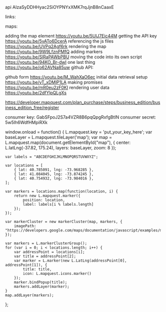 api AIzaSyDDHHyac2SiOYPNYxXMK7rqJjnB8nCaaxE


links:

maps:

adding the map element                          https://youtu.be/5UlJ7Eic44M
getting the API key                             https://youtu.be/5vATo6DcerA
referencing the js files                        https://youtu.be/UVPq2Agf6rk
rendering the map                               https://youtu.be/9W9LfznPMfQ
adding markers                                  https://youtu.be/SlRaPAWbPBU
moving the code into its own script             https://youtu.be/94KO_Br-dwI
one last thing                                  https://youtu.be/o62AVNa85uw
github API:

github form                                     https://youtu.be/M_WahXaO6ec
initial data retrieval setup                    https://youtu.be/vT_xDMlP1LA
making promises                                 https://youtu.be/mR0eu2zF0KI
rendering user data                             https://youtu.be/2dfYlpQLgXs





https://developer.mapquest.com/plan_purchase/steps/business_edition/business_edition_free/register

consumer key:       GabSFpoJ2S7a4VZR8B6pqQpgRxfgBtIN
consumer secret:    5w5Ih6WdfHMpiRXk

window.onload = function() {
    L.mapquest.key = 'put_your_key_here';
    var baseLayer = L.mapquest.tileLayer('map');
    var map = L.mapquest.map(document.getElementById("map"), {
        center: L.latLng(-37.82, 175.24),
        layers: baseLayer,
        zoom: 8
    });

    var labels = "ABCDEFGHIJKLMNOPQRSTUVWXYZ";

    var locations = [
        { lat: 40.785091, lng: -73.968285 },
        { lat: 41.084045, lng: -73.874245 },
        { lat: 40.754932, lng: -73.984016 },
    ];

    var markers = locations.map(function(location, i) {
        return new L.mapquest.marker({
            position: location,
            label: labels[i % labels.length]
        });
    });

    var markerCluster = new markerCluster(map, markers, {
        imagePath: "https://developers.google.com/maps/documentation/javascript/examples/markerclusterer/m"
    });

    var markers = L.markerClusterGroup();
    for (var i = 0; i < locations.length; i++) {
        var addressPoint = locations[i];
        var title = addressPoint[2];
        var marker = L.marker(new L.LatLng(addressPoint[0], addressPoint[1]), {
            title: title,
            icon: L.mapquest.icons.marker()
        });
        marker.bindPopup(title);
        markers.addLayer(marker);
    }
    map.addLayer(markers);
};